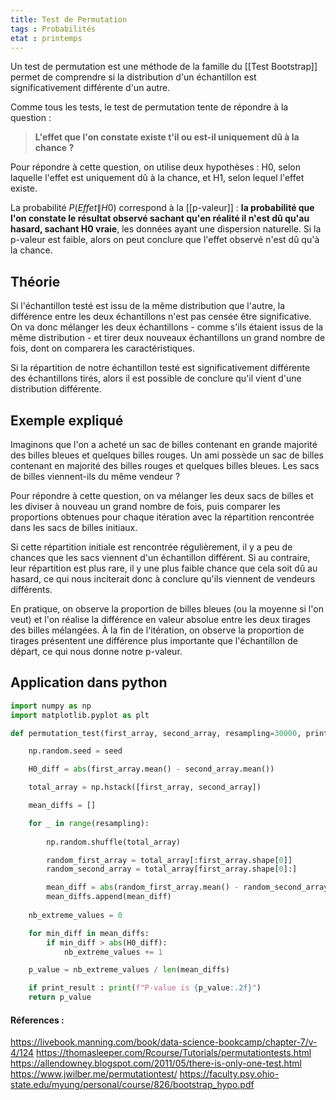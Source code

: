 ```yaml
---
title: Test de Permutation
tags : Probabilités
etat : printemps
---
```

Un test de permutation est une méthode de la famille du [[Test Bootstrap]] permet de comprendre si la distribution d'un échantillon est significativement différente d'un autre.

Comme tous les tests, le test de permutation tente de répondre à la question : 

> **L'effet que l'on constate existe t'il ou est-il uniquement dû à la chance ?** 

Pour répondre à cette question, on utilise deux hypothèses : H0, selon laquelle l'effet est uniquement dû à la chance, et H1, selon lequel l'effet existe. 

La probabilité $P(Effet\|H0)$ correspond à la [[p-valeur]] : **la probabilité que l'on constate le résultat observé sachant qu'en réalité il n'est dû qu'au hasard, sachant H0 vraie**, les données ayant une dispersion naturelle. Si la p-valeur est faible, alors on peut conclure que l'effet observé n'est dû qu'à la chance.


## Théorie

Si l'échantillon testé est issu de la même distribution que l'autre, la différence entre les deux échantillons n'est pas censée être significative. On va donc mélanger les deux échantillons - comme s'ils étaient issus de la même distribution - et tirer deux nouveaux échantillons un grand nombre de fois, dont on comparera les caractéristiques.

Si la répartition de notre échantillon testé est significativement différente des échantillons tirés, alors il est possible de conclure qu'il vient d'une distribution différente.

## Exemple expliqué

Imaginons que l'on a acheté un sac de billes contenant en grande majorité des billes bleues et quelques billes rouges. Un ami possède un sac de billes contenant en majorité des billes rouges et quelques billes bleues. Les sacs de billes viennent-ils du même vendeur ? 

Pour répondre à cette question, on va mélanger les deux sacs de billes et les diviser à nouveau un grand nombre de fois, puis comparer les proportions obtenues pour chaque itération avec la répartition rencontrée dans les sacs de billes initiaux. 

Si cette répartition initiale est rencontrée régulièrement, il y a peu de chances que les sacs viennent d'un échantillon différent. Si au contraire, leur répartition est plus rare, il y une plus faible chance que cela soit dû au hasard, ce qui nous inciterait donc à conclure qu'ils viennent de vendeurs différents.

En pratique, on observe la proportion de billes bleues (ou la moyenne si l'on veut) et l'on réalise la différence en valeur absolue entre les deux tirages des billes mélangées. À la fin de l'itération, on observe la proportion de tirages présentent une différence plus importante que l'échantillon de départ, ce qui nous donne notre p-valeur.

## Application dans python

```python
import numpy as np
import matplotlib.pyplot as plt

def permutation_test(first_array, second_array, resampling=30000, print_result=True, seed=0):

    np.random.seed = seed

    H0_diff = abs(first_array.mean() - second_array.mean())

    total_array = np.hstack([first_array, second_array])

    mean_diffs = []

    for _ in range(resampling):
        
        np.random.shuffle(total_array)

        random_first_array = total_array[:first_array.shape[0]]
        random_second_array = total_array[first_array.shape[0]:]

        mean_diff = abs(random_first_array.mean() - random_second_array.mean())
        mean_diffs.append(mean_diff)
    
    nb_extreme_values = 0

    for min_diff in mean_diffs:
        if min_diff > abs(H0_diff):
            nb_extreme_values += 1

    p_value = nb_extreme_values / len(mean_diffs)

    if print_result : print(f"P-value is {p_value:.2f}")
    return p_value

```

#### Réferences :
https://livebook.manning.com/book/data-science-bookcamp/chapter-7/v-4/124
https://thomasleeper.com/Rcourse/Tutorials/permutationtests.html
https://allendowney.blogspot.com/2011/05/there-is-only-one-test.html
https://www.jwilber.me/permutationtest/
https://faculty.psy.ohio-state.edu/myung/personal/course/826/bootstrap_hypo.pdf